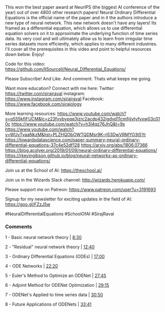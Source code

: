 This won the best paper award at NeurIPS (the biggest AI conference of the year) out of over 4800 other research papers! Neural Ordinary Differential Equations is the official name of the paper and in it the authors introduce a new type of neural network. This new network doesn't have any layers! Its framed as a differential equation, which allows us to use differential equation solvers on it to approximate the underlying function of time series data. Its very cool and will ultimately allow us to learn from irregular time series datasets more efficiently, which applies to many different industries. I'll cover all the prerequisites in this video and point to helpful resources down below. Enjoy! 

Code for this video:
https://github.com/llSourcell/Neural_Differential_Equations/

Please Subscribe! And Like. And comment. Thats what keeps me going.

Want more education? Connect with me here:
Twitter: https://twitter.com/sirajraval
instagram: https://www.instagram.com/sirajraval
Facebook: https://www.facebook.com/sirajology

More learning resources:
https://www.youtube.com/watch?v=q555kfIFUCM&lc=z23fvvbypqe3jzrc2acdp432igdvd11cmfijivtyfvxw03c010c
https://www.youtube.com/watch?v=h3l4qz76JhQ&t=9s
https://www.youtube.com/watch?v=WUvTyaaNkzM&list=PLZHQObOWTQDMsr9K-rj53DwVRMYO3t5Yr
https://towardsdatascience.com/paper-summary-neural-ordinary-differential-equations-37c4e52df128
https://arxiv.org/abs/1806.07366
https://blog.acolyer.org/2019/01/09/neural-ordinary-differential-equations/
https://rkevingibson.github.io/blog/neural-networks-as-ordinary-differential-equations/

Join us at the School of AI:
https://theschool.ai/

Join us in the Wizards Slack channel:
http://wizards.herokuapp.com/

Please support me on Patreon:
https://www.patreon.com/user?u=3191693

Signup for my newsletter for exciting updates in the field of AI:
https://goo.gl/FZzJ5w

#NeuralDifferentialEquations #SchoolOfAI #SirajRaval

### Comments

 1 - Basic neural network theory | [8:30](https://www.youtube.com/watch?v=AD3K8j12EIE&t=510s) 

 2 - "Residual" neural network theory | [12:40](https://www.youtube.com/watch?v=AD3K8j12EIE&t=760s) 

 3 - Ordinary Differential Equations (ODEs) | [17:00](https://www.youtube.com/watch?v=AD3K8j12EIE&t=1020s)  

 4 - ODE Networks | [22:20](https://www.youtube.com/watch?v=AD3K8j12EIE&t=1340s)  

 5 - Euler's Method to Optimize an ODENet | [27:45](https://www.youtube.com/watch?v=AD3K8j12EIE&t=1665s)  

 6 - Adjoint Method for ODENet Optimization | [29:15](https://www.youtube.com/watch?v=AD3K8j12EIE&t=1755s) 

 7 - ODENet's Applied to time series data | [30:50](https://www.youtube.com/watch?v=AD3K8j12EIE&t=1850s)  

 8 - Future Applications of ODENets | [33:41﻿](https://www.youtube.com/watch?v=AD3K8j12EIE&t=2021s)

